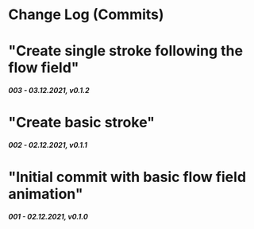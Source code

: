 # Change Log (Commits)

<!--
Major.Minor.Patch:

Major:
- New Feature(s) that break API
- Stable release

Minor:
- New feature
- Feature change
- Feature removal
- Dependencies minor/major update
- Security fix

Patch:
- New content
- Update content
- Content removal
- Dependencies patch update
- Layout improvement
- Performance improvement
-->


<!-- "In this commit I ..." -->


# "Create single stroke following the flow field"
##### 003 - 03.12.2021, v0.1.2


# "Create basic stroke"
##### 002 - 02.12.2021, v0.1.1


# "Initial commit with basic flow field animation"
##### 001 - 02.12.2021, v0.1.0